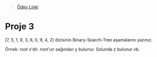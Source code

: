 >[Ödev Linki](https://app.patika.dev/courses/veri-yapilari-ve-algoritmalar/binary-search-tree-proje)

# Proje 3
[7, 5, 1, 8, 3, 6, 0, 9, 4, 2] dizisinin Binary-Search-Tree aşamalarını yazınız.

Örnek: root x'dir. root'un sağından y bulunur. Solunda z bulunur vb.